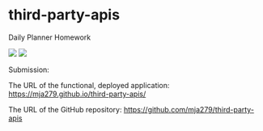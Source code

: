 # third-party-apis
Daily Planner Homework

<img src="https://github.com/mja279/third-party-apis/blob/master/Assests/Workday%20Planner.gif">

<img src="https://github.com/mja279/third-party-apis/blob/master/Assests/Workday%20Planner.gif">

Submission:

The URL of the functional, deployed application: https://mja279.github.io/third-party-apis/ 

The URL of the GitHub repository: https://github.com/mja279/third-party-apis 
